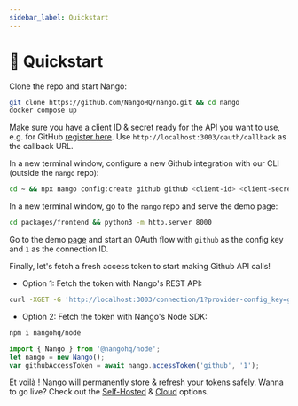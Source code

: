 ```yaml
---
sidebar_label: Quickstart
---
```


# 🚀 Quickstart

Clone the repo and start Nango:

```bash
git clone https://github.com/NangoHQ/nango.git && cd nango
docker compose up
```

Make sure you have a client ID & secret ready for the API you want to use, e.g. for GitHub [register here](https://docs.github.com/en/developers/apps/building-oauth-apps/creating-an-oauth-app). Use `http://localhost:3003/oauth/callback` as the callback URL.

In a new terminal window, configure a new Github integration with our CLI (outside the `nango` repo):
```bash
cd ~ && npx nango config:create github github <client-id> <client-secret> "user,public_repo"
```

In a new terminal window, go to the `nango` repo and serve the demo page: 
```bash
cd packages/frontend && python3 -m http.server 8000
```

Go to the demo [page](http://localhost:8000/bin/quickstart.html) and start an OAuth flow with `github` as the config key and `1` as the connection ID.

Finally, let's fetch a fresh access token to start making Github API calls!
- Option 1: Fetch the token with Nango's REST API:
```bash
curl -XGET -G 'http://localhost:3003/connection/1?provider-config_key=github'
```

- Option 2: Fetch the token with Nango's Node SDK:
```bash
npm i nangohq/node
```
```ts
import { Nango } from '@nangohq/node';
let nango = new Nango();
var githubAccessToken = await nango.accessToken('github', '1');
```

Et voilà ! Nango will permanently store & refresh your tokens safely. Wanna to go live? Check out the [Self-Hosted](category/deploy-nango-sync-open-source) & [Cloud](cloud) options.